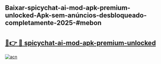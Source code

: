 ## Baixar-spicychat-ai-mod-apk-premium-unlocked-Apk-sem-anúncios-desbloqueado-completamente-2025-#mebon

# <h2><a href="https://ainizakaria.my?title=spicychat-ai-mod-apk-premium-unlocked&ref=22M">🔗👉 🔴 spicychat-ai-mod-apk-premium-unlocked</a></h2>

[![acn](https://github.com/user-attachments/assets/0f9c940e-d8b0-45ae-aac7-cd30a18b3e1c)](https://ainizakaria.my?title=spicychat-ai-mod-apk-premium-unlocked&ref=22M)

